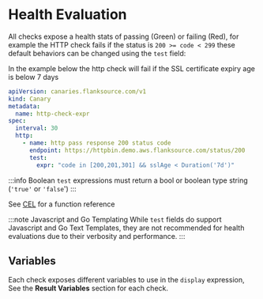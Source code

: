 # Health Evaluation

All checks expose a health stats of passing (Green) or failing (Red),  for example the HTTP check fails if the status is `200 >= code < 299`
these default behaviors can be changed using the `test` field:

In the example below the http check will fail if the SSL certificate expiry age is below 7 days

```yaml title=http-check-expr.yaml
apiVersion: canaries.flanksource.com/v1
kind: Canary
metadata:
  name: http-check-expr
spec:
  interval: 30
  http:
    - name: http pass response 200 status code
      endpoint: https://httpbin.demo.aws.flanksource.com/status/200
      test:
        expr: "code in [200,201,301] && sslAge < Duration('7d')"
```

:::info Boolean
`test` expressions must return a bool or boolean type string (`'true'` or `'false`')
:::

See [CEL](/scripting/cel) for a function reference

:::note Javascript and Go Templating
While `test` fields do support Javascript and Go Text Templates, they are not recommended for health evaluations due to their verbosity and performance.
:::


## Variables

Each check exposes different variables to use in the `display` expression, See the **Result Variables** section for each check.


